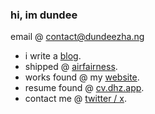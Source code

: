 ### hi, im dundee


email @ contact@dundeezha.ng

- i write a [blog](https://blog.dhz.app).
- shipped @ [airfairness](https://airfairness.com).
- works found @ my [website](https://dundeezhang.com).
- resume found @ [cv.dhz.app](https://cv.dhz.app).
- contact me @ [twitter / x](https://x.com/dundeezhang).

<!--
[![Github Stats](https://github-readme-stats.vercel.app/api?username=dundeezhang&show_icons=true&show=reviews)](https://github.com/dundeezhang/github-readme-stats) ![Top Langs](https://github-readme-stats.vercel.app/api/top-langs/?username=dundeezhang&show_icons=true&layout=donut&hide=html,css)


page views
![](https://komarev.com/ghpvc/?username=dundeezhang)

-->


